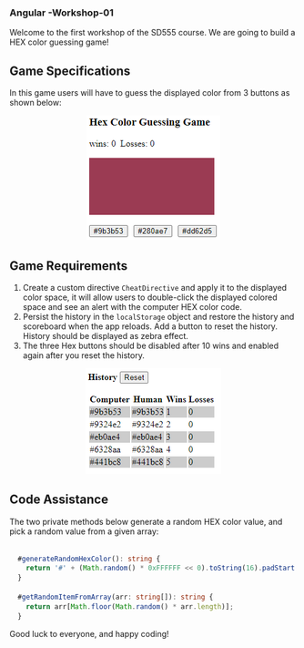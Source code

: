 
### Angular -Workshop-01
Welcome to the first workshop of the SD555 course. We are going to build a HEX color guessing game!  
  
## Game Specifications
In this game users will have to guess the displayed color from 3 buttons as shown below:
<p align="center">
  <img src="./screenshot-01.png" />
</p>
  
## Game Requirements
1. Create a custom directive `CheatDirective` and apply it to the displayed color space, it will allow users to double-click the displayed colored space and see an alert with the computer HEX color code. 
2. Persist the history in the `localStorage` object and restore the history and scoreboard when the app reloads. Add a button to reset the history. History should be displayed as zebra effect.
3. The three Hex buttons should be disabled after 10 wins and enabled again after you reset the history.
  
<p align="center">
  <img src="./screenshot-02.png" />
</p>

## Code Assistance
The two private methods below generate a random HEX color value, and pick a random value from a given array:

```typescript

  #generateRandomHexColor(): string {
    return '#' + (Math.random() * 0xFFFFFF << 0).toString(16).padStart(6, '0');
  }
  
  #getRandomItemFromArray(arr: string[]): string {
    return arr[Math.floor(Math.random() * arr.length)];
  }
```
Good luck to everyone, and happy coding!  

